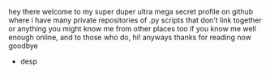 hey there
welcome to my super duper ultra mega secret profile on github where i have many private repositories of .py scripts that don't link together or anything
you might know me from other places too if you know me well enough online, and to those who do, hi!
anyways thanks for reading now goodbye
- desp
